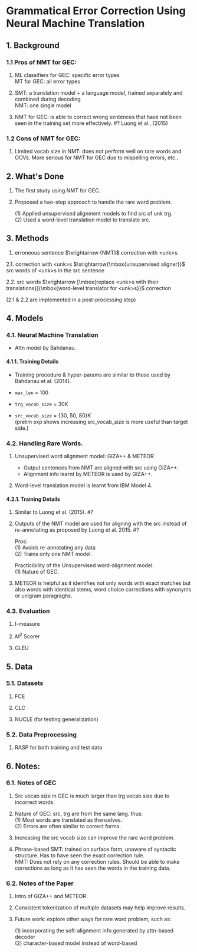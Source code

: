 # Grammatical Error Correction Using Neural Machine Translation

## 1. Background
### 1.1 Pros of NMT for GEC:
1. ML classifiers for GEC: specific error types  
  MT for GEC: all error types  

2. SMT: a translation model + a language model, trained separately and combined during decoding  
  NMT: one single model  

3. NMT for GEC: is able to correct wrong sentences that have not been seen in the training set more effectively.  #? Luong et al., (2015)  

### 1.2 Cons of NMT for GEC:  
1. Limited vocab size in NMT: does not perform well on rare words and OOVs. More serious for NMT for GEC due to mispelling errors, etc..

## 2. What's Done
1. The first study using NMT for GEC.  

2. Proposed a two-step approach to handle the rare word problem.  

    (1) Applied unsupervised alignment models to find src of unk trg.  
    (2) Used a word-level translation model to translate src.  

## 3. Methods
  1. erroneous sentence $\xrightarrow {NMT}$ correction with \<unk>s  

  2.1. correction with \<unk>s $\xrightarrow{\mbox{unsupervised aligner}}$ src words of \<unk>s in the src sentence

  2.2. src words $\xrightarrow [\mbox{replace <unk>s with their translations}]{\mbox{word-level translator for <unk>s}}$ correction

  (2.1 & 2.2 are implemented in a post-processing step)

## 4. Models
### 4.1. Neural Machine Translation  
  + Attn model by Bahdanau.

#### 4.1.1. Training Details
  + Training procedure & hyper-params are similar to those used by Bahdanau et al. (2014).

  + `max_len` = 100

  + `trg_vocab_size` = 30K

  + `src_vocab_size` = {30, 50, 80}K   
  (prelim exp shows increasing src_vocab_size is more useful than target side.)

### 4.2. Handling Rare Words.
  1. Unsupervised word alignment model: GIZA++ & METEOR.  
      + Output sentences from NMT are aligned with src using GIZA++.  
      + Alignment info learnt by METEOR is used by GIZA++.

  2. Word-level translation model is learnt from IBM Model 4.

#### 4.2.1. Training Details
  1. Similar to Luong et al. (2015).  #?

  2. Outputs of the NMT model are used for aligning with the src instead of re-annotating as proposed by Luong et al. 2015.  #?  

      Pros:  
      (1) Avoids re-annotating any data  
      (2) Trains only one NMT model.  

      Practicibility of the Unsupervised word-alignment model:  
      (1) Nature of GEC.

  3. METEOR is helpful as it identifies not only words with exact matches but also words with identical stems, word choice corrections with synonyms or unigram paragraghs.

### 4.3. Evaluation
1. I-measure

2. $M^2$ Scorer

3. GLEU

## 5. Data
### 5.1. Datasets
1. FCE

2. CLC

3. NUCLE (for testing generalization)

### 5.2. Data Preprocessing
1. RASP for both training and test data

## 6. Notes:
### 6.1. Notes of GEC
1. Src vocab size in GEC is much larger than trg vocab size due to incorrect words.

2. Nature of GEC: src, trg are from the same lang. thus:  
    (1) Most words are translated as thenselves.  
    (2) Errors are often similar to correct forms.

3. Increasing the src vocab size can improve the rare word problem.

4. Phrase-based SMT: trained on surface form, unaware of syntactic structure. Has to have seen the exact correction rule.  
  NMT: Does not rely on any correction rules. Should be able to make corrections as long as it has seen the words in the training data.

### 6.2. Notes of the Paper
1. Intro of GIZA++ and METEOR.

2. Consistent tokenization of multiple datasets may help improve results.

3. Future work: explore other ways for rare word problem, such as:

    (1) incorporating the soft-alignment info generated by attn-based decoder  
    (2) character-based model instead of word-based
